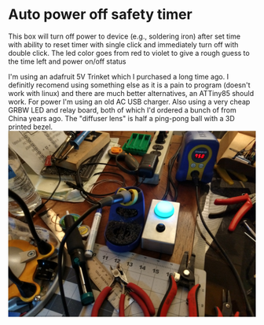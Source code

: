# Auto power off safety timer
This box will turn off power to device (e.g., soldering iron) after set time with ability to reset timer with single click and immediately turn off with double click. The led color goes from red to violet to give a rough guess to the time left and power on/off status

I'm using an adafruit 5V Trinket which I purchased a long time ago. I definitly recomend using something else as it is a pain to program (doesn't work with linux) and there are much better alternatives, an ATTiny85 should work. For power I'm using an old AC USB charger. Also using a very cheap GRBW LED and relay board, both of which I'd ordered a bunch of from China years ago. The "diffuser lens" is half a ping-pong ball with a 3D printed bezel.
![](https://github.com/ssk8/power_off_safety_timer/blob/master/2020-09-27%2016.14.32.jpg)
